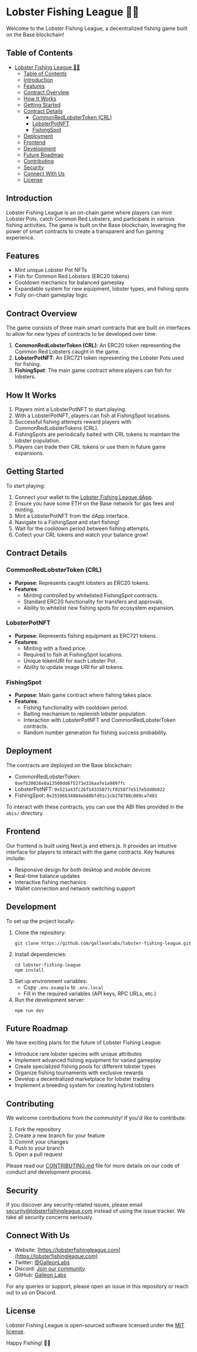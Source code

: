 # Lobster Fishing League 🦞🎣

Welcome to the Lobster Fishing League, a decentralized fishing game built on the Base blockchain!

## Table of Contents
- [Lobster Fishing League 🦞🎣](#lobster-fishing-league-)
  - [Table of Contents](#table-of-contents)
  - [Introduction](#introduction)
  - [Features](#features)
  - [Contract Overview](#contract-overview)
  - [How It Works](#how-it-works)
  - [Getting Started](#getting-started)
  - [Contract Details](#contract-details)
    - [CommonRedLobsterToken (CRL)](#commonredlobstertoken-crl)
    - [LobsterPotNFT](#lobsterpotnft)
    - [FishingSpot](#fishingspot)
  - [Deployment](#deployment)
  - [Frontend](#frontend)
  - [Development](#development)
  - [Future Roadmap](#future-roadmap)
  - [Contributing](#contributing)
  - [Security](#security)
  - [Connect With Us](#connect-with-us)
  - [License](#license)

## Introduction

Lobster Fishing League is an on-chain game where players can mint Lobster Pots, catch Common Red Lobsters, and participate in various fishing activities. The game is built on the Base blockchain, leveraging the power of smart contracts to create a transparent and fun gaming experience.

## Features

- Mint unique Lobster Pot NFTs
- Fish for Common Red Lobsters (ERC20 tokens)
- Cooldown mechanics for balanced gameplay
- Expandable system for new equipment, lobster types, and fishing spots
- Fully on-chain gameplay logic

## Contract Overview

The game consists of three main smart contracts that are built on interfaces to allow for new types of contracts to be developed over time:

1. **CommonRedLobsterToken (CRL)**: An ERC20 token representing the Common Red Lobsters caught in the game.
2. **LobsterPotNFT**: An ERC721 token representing the Lobster Pots used for fishing.
3. **FishingSpot**: The main game contract where players can fish for lobsters.

## How It Works

1. Players mint a LobsterPotNFT to start playing.
2. With a LobsterPotNFT, players can fish at FishingSpot locations.
3. Successful fishing attempts reward players with CommonRedLobsterTokens (CRL).
4. FishingSpots are periodically baited with CRL tokens to maintain the lobster population.
5. Players can trade their CRL tokens or use them in future game expansions.

## Getting Started

To start playing:

1. Connect your wallet to the [Lobster Fishing League dApp](https://lobsterfishingleague.com).
2. Ensure you have some ETH on the Base network for gas fees and minting.
3. Mint a LobsterPotNFT from the dApp interface.
4. Navigate to a FishingSpot and start fishing!
5. Wait for the cooldown period between fishing attempts.
6. Collect your CRL tokens and watch your balance grow!

## Contract Details

### CommonRedLobsterToken (CRL)

- **Purpose**: Represents caught lobsters as ERC20 tokens.
- **Features**:
  - Minting controlled by whitelisted FishingSpot contracts.
  - Standard ERC20 functionality for transfers and approvals.
  - Ability to whitelist new fishing spots for ecosystem expansion.

### LobsterPotNFT

- **Purpose**: Represents fishing equipment as ERC721 tokens.
- **Features**:
  - Minting with a fixed price.
  - Required to fish at FishingSpot locations.
  - Unique tokenURI for each Lobster Pot.
  - Ability to update image URI for all tokens.

### FishingSpot

- **Purpose**: Main game contract where fishing takes place.
- **Features**:
  - Fishing functionality with cooldown period.
  - Baiting mechanism to replenish lobster population.
  - Interaction with LobsterPotNFT and CommonRedLobsterToken contracts.
  - Random number generation for fishing success probability.

## Deployment

The contracts are deployed on the Base blockchain:

- CommonRedLobsterToken: `0xefb30026e8a13500dd6f5273e336aafe1a9897fc`
- LobsterPotNFT: `0x521a43fc26f14335077cf0250f7e517e5dd0b022`
- FishingSpot: `0x25586b34884eb88bfd91c2cb278788c089ca7d83`

To interact with these contracts, you can use the ABI files provided in the `abis/` directory.

## Frontend

Our frontend is built using Next.js and ethers.js. It provides an intuitive interface for players to interact with the game contracts. Key features include:

- Responsive design for both desktop and mobile devices
- Real-time balance updates
- Interactive fishing mechanics
- Wallet connection and network switching support

## Development

To set up the project locally:

1. Clone the repository:
   ```
   git clone https://github.com/galleonlabs/lobster-fishing-league.git
   ```
2. Install dependencies:
   ```
   cd lobster-fishing-league
   npm install
   ```
3. Set up environment variables:
   - Copy `.env.example` to `.env.local`
   - Fill in the required variables (API keys, RPC URLs, etc.)
4. Run the development server:
   ```
   npm run dev
   ```

## Future Roadmap

We have exciting plans for the future of Lobster Fishing League:

- Introduce rare lobster species with unique attributes
- Implement advanced fishing equipment for varied gameplay
- Create specialized fishing pools for different lobster types
- Organize fishing tournaments with exclusive rewards
- Develop a decentralized marketplace for lobster trading
- Implement a breeding system for creating hybrid lobsters

## Contributing

We welcome contributions from the community! If you'd like to contribute:

1. Fork the repository
2. Create a new branch for your feature
3. Commit your changes
4. Push to your branch
5. Open a pull request

Please read our [CONTRIBUTING.md](CONTRIBUTING.md) file for more details on our code of conduct and development process.

## Security

If you discover any security-related issues, please email security@lobsterfishingleague.com instead of using the issue tracker. We take all security concerns seriously.

## Connect With Us

- Website: [https://lobsterfishingleague.com](https://lobsterfishingleague.com)
- Twitter: [@GalleonLabs](https://twitter.com/galleonlabs)
- Discord: [Join our community](https://discord.gg/EHECwm6Zrj)
- GitHub: [Galleon Labs](https://github.com/galleonlabs/lobster-fishing-league)

For any queries or support, please open an issue in this repository or reach out to us on Discord.

## License

Lobster Fishing League is open-sourced software licensed under the [MIT license](LICENSE.md).

Happy Fishing! 🎣🦞